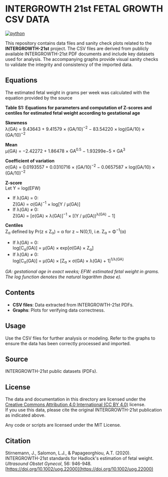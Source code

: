 # INTERGROWTH 21st FETAL GROWTH CSV DATA

<!-- badges: start -->

[![python](https://img.shields.io/badge/Python-3.13-3776AB.svg?style=flat&logo=python&logoColor=white)](https://www.python.org)

<!-- badges: end -->

This repository contains data files and sanity check plots related to the **INTERGROWTH-21st** project. The CSV files are derived from publicly available INTERGROWTH-21st PDF documents and include key datasets used for analysis. The accompanying graphs provide visual sanity checks to validate the integrity and consistency of the imported data.

## Equations

The estimated fetal weight in grams per week was calculated with the equation provided by the source

**Table S1: Equations for parameters and computation of Z-scores and centiles for estimated fetal weight according to gestational age**

**Skewness**  
λ(GA) = 9.43643 + 9.41579 × (GA/10)<sup>−2</sup> − 83.54220 × log(GA/10) × (GA/10)<sup>−2</sup>

**Mean**  
μ(GA) = −2.42272 + 1.86478 × GA<sup>0.5</sup> − 1.93299e−5 × GA<sup>3</sup>

**Coefficient of variation**  
σ(GA) = 0.0193557 + 0.0310716 × (GA/10)<sup>−2</sup> − 0.0657587 × log(GA/10) × (GA/10)<sup>−2</sup>

**Z-score**  
Let Y = log(EFW)

- If λ(GA) = 0:  
   Z(GA) = σ(GA)<sup>−1</sup> × log[Y / μ(GA)]
- If λ(GA) ≠ 0:  
   Z(GA) = [σ(GA) × λ(GA)]<sup>−1</sup> × [(Y / μ(GA))<sup>λ(GA)</sup> − 1]

**Centiles**  
Z<sub>α</sub> defined by Pr(z ≤ Z<sub>α</sub>) = α for z ~ N(0,1), i.e. Z<sub>α</sub> = Φ<sup>−1</sup>(α)

- If λ(GA) = 0:  
   log[C<sub>α</sub>(GA)] = μ(GA) × exp[σ(GA) × Z<sub>α</sub>]
- If λ(GA) ≠ 0:  
   log[C<sub>α</sub>(GA)] = μ(GA) × [Z<sub>α</sub> × σ(GA) × λ(GA) + 1]<sup>1/λ(GA)</sup>

_GA: gestational age in exact weeks; EFW: estimated fetal weight in grams. The log function denotes the natural logarithm (base e)._

## Contents

- **CSV files**: Data extracted from INTERGROWTH-21st PDFs.
- **Graphs**: Plots for verifying data correctness.

## Usage

Use the CSV files for further analysis or modeling. Refer to the graphs to ensure the data has been correctly processed and imported.

## Source

INTERGROWTH-21st public datasets (PDFs).

## License

The data and documentation in this directory are licensed under the [Creative Commons Attribution 4.0 International (CC BY 4.0)](https://creativecommons.org/licenses/by/4.0/) license.  
If you use this data, please cite the original INTERGROWTH-21st publication as indicated above.

Any code or scripts are licensed under the MIT License.

## Citation

Stirnemann, J., Salomon, L.J., & Papageorghiou, A.T. (2020). INTERGROWTH-21st standards for Hadlock's estimation of fetal weight. _Ultrasound Obstet Gynecol_, 56: 946-948. [https://doi.org/10.1002/uog.22000](https://doi.org/10.1002/uog.22000)
